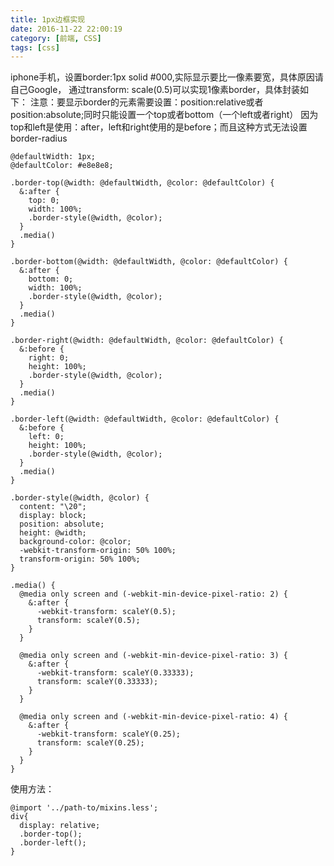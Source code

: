 ```yaml
---
title: 1px边框实现
date: 2016-11-22 22:00:19
category: [前端, CSS]
tags: [css]
---
```

iphone手机，设置border:1px solid #000,实际显示要比一像素要宽，具体原因请自己Google，
通过transform: scale(0.5)可以实现1像素border，具体封装如下：
注意：要显示border的元素需要设置：position:relative或者position:absolute;同时只能设置一个top或者bottom（一个left或者right）
因为top和left是使用：after，left和right使用的是before；而且这种方式无法设置border-radius
```less
@defaultWidth: 1px;
@defaultColor: #e8e8e8;

.border-top(@width: @defaultWidth, @color: @defaultColor) {
  &:after {
    top: 0;
    width: 100%;
    .border-style(@width, @color);
  }
  .media()
}

.border-bottom(@width: @defaultWidth, @color: @defaultColor) {
  &:after {
    bottom: 0;
    width: 100%;
    .border-style(@width, @color);
  }
  .media()
}

.border-right(@width: @defaultWidth, @color: @defaultColor) {
  &:before {
    right: 0;
    height: 100%;
    .border-style(@width, @color);
  }
  .media()
}

.border-left(@width: @defaultWidth, @color: @defaultColor) {
  &:before {
    left: 0;
    height: 100%;
    .border-style(@width, @color);
  }
  .media()
}

.border-style(@width, @color) {
  content: "\20";
  display: block;
  position: absolute;
  height: @width;
  background-color: @color;
  -webkit-transform-origin: 50% 100%;
  transform-origin: 50% 100%;
}

.media() {
  @media only screen and (-webkit-min-device-pixel-ratio: 2) {
    &:after {
      -webkit-transform: scaleY(0.5);
      transform: scaleY(0.5);
    }
  }

  @media only screen and (-webkit-min-device-pixel-ratio: 3) {
    &:after {
      -webkit-transform: scaleY(0.33333);
      transform: scaleY(0.33333);
    }
  }

  @media only screen and (-webkit-min-device-pixel-ratio: 4) {
    &:after {
      -webkit-transform: scaleY(0.25);
      transform: scaleY(0.25);
    }
  }
}
```
使用方法：
```less
@import '../path-to/mixins.less';
div{
  display: relative;
  .border-top();
  .border-left();
}
```
